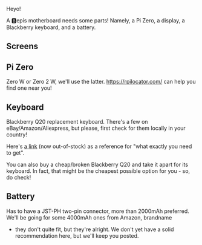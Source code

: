 Heyo!

A :b:epis motherboard needs some parts! Namely, a Pi Zero, a display, a Blackberry keyboard, and a battery.

## Screens

## Pi Zero

Zero W or Zero 2 W, we'll use the latter. https://rpilocator.com/ can help you find one near you!

## Keyboard

Blackberry Q20 replacement keyboard. There's a few on eBay/Amazon/Aliexpress, but please, first check for them locally in your country!

Here's [a link](https://www.ebay.com/itm/405153457651) (now out-of-stock) as a reference for "what exactly you need to get".

You can also buy a cheap/broken Blackberry Q20 and take it apart for its keyboard. In fact, that might be the cheapest possible option
for you - so, do check!

## Battery

Has to have a JST-PH two-pin connector, more than 2000mAh preferred. We'll be going for some 4000mAh ones from Amazon, brandname
- they don't quite fit, but they're alright. We don't yet have a solid recommendation here, but we'll keep you posted.

